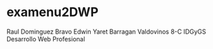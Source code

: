 # examenu2DWP

Raul Dominguez Bravo
Edwin Yaret Barragan Valdovinos
8-C IDGyGS Desarrollo Web Profesional

